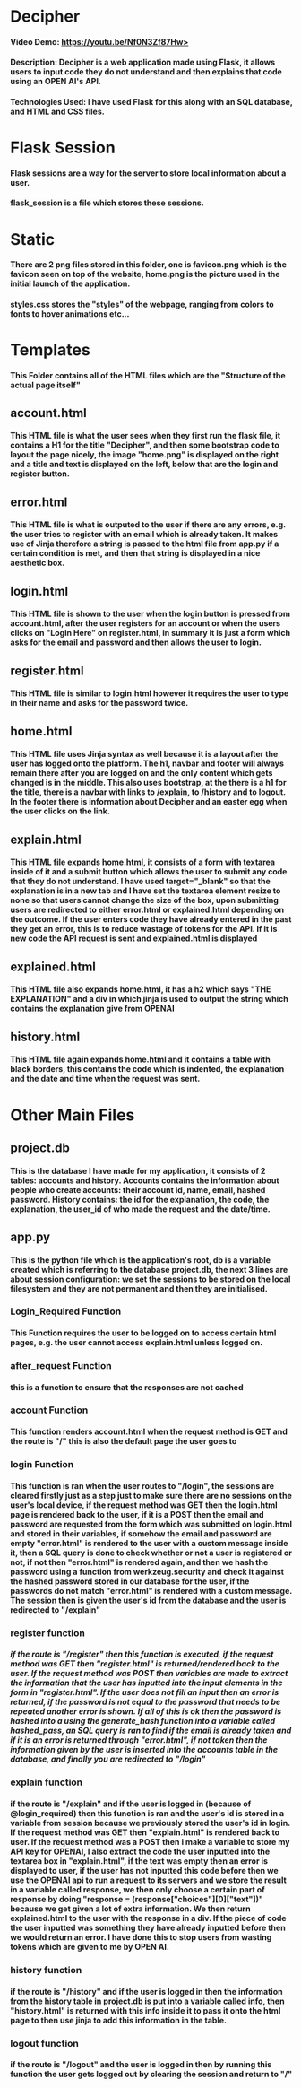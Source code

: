 # Decipher
#### Video Demo:  https://youtu.be/Nf0N3Zf87Hw>
#### Description: Decipher is a web application made using Flask, it allows users to input code they do not understand and then explains that code using an OPEN AI's API.
#### Technologies Used: I have used Flask for this along with an SQL database, and HTML and CSS files.


# Flask Session
#### Flask sessions are a way for the server to store local information about a user.
#### flask_session is a file which stores these sessions.

# Static
#### There are 2 png files stored in this folder, one is favicon.png which is the favicon seen on top of the website, home.png is the picture used in the initial launch of the application.
#### styles.css stores the "styles" of the webpage, ranging from colors to fonts to hover animations etc...

# Templates
#### This Folder contains all of the HTML files which are the "Structure of the actual page itself"
## account.html
#### This HTML file is what the user sees when they first run the flask file, it contains a H1 for the title "Decipher", and then some bootstrap code to layout the page nicely, the image "home.png" is displayed on the right and a title and text is displayed on the left, below that are the login and register button.
## error.html
#### This HTML file is what is outputed to the user if there are any errors, e.g. the user tries to register with an email which is already taken. It makes use of Jinja therefore a string is passed to the html file from app.py if a certain condition is met, and then that string is displayed in a nice aesthetic box.
## login.html
#### This HTML file is shown to the user when the login button is pressed from account.html, after the user registers for an account or when the users clicks on "Login Here" on register.html, in summary it is just a form which asks for the email and password and then allows the user to login.
## register.html
#### This HTML file is similar to login.html however it requires the user to type in their name and asks for the password twice.
## home.html
#### This HTML file uses Jinja syntax as well because it is a layout after the user has logged onto the platform. The h1, navbar and footer will always remain there after you are logged on and the only content which gets changed is in the middle. This also uses bootstrap, at the there is a h1 for the title, there is a navbar with links to /explain, to /history and to logout. In the footer there is information about Decipher and an easter egg when the user clicks on the link.
## explain.html
#### This HTML file expands home.html, it consists of a form with textarea inside of it and a submit button which allows the user to submit any code that they do not understand. I have used target="_blank" so that the explanation is in a new tab and I have set the textarea element resize to none so that users cannot change the size of the box, upon submitting users are redirected to either error.html or explained.html depending on the outcome. If the user enters code they have already entered in the past they get an error, this is to reduce wastage of tokens for the API. If it is new code the API request is sent and explained.html is displayed
## explained.html
#### This HTML file also expands home.html, it has a h2 which says "THE EXPLANATION" and a div in which jinja is used to output the string which contains the explanation give from OPENAI
## history.html
#### This HTML file again expands home.html and it contains a table with black borders, this contains the code which is indented, the explanation and the date and time when the request was sent.

# Other Main Files

## project.db
#### This is the database I have made for my application, it consists of 2 tables: accounts and history. Accounts contains the information about people who create accounts: their account id, name, email, hashed password. History contains: the id for the explanation, the code, the explanation, the user_id of who made the request and the date/time.

## app.py
#### This is the python file which is the application's root, db is a variable created which is referring to the database project.db, the next 3 lines are about session configuration: we set the sessions to be stored on the local filesystem and they are not permanent and then they are initialised.
### Login_Required Function
#### This Function requires the user to be logged on to access certain html pages, e.g. the user cannot access explain.html unless logged on.
### after_request Function
#### this is a function to ensure that the responses are not cached
### account Function
#### This function renders account.html when the request method is GET and the route is "/" this is also the default page the user goes to
### login Function
#### This function is ran when the user routes to "/login", the sessions are cleared firstly just as a step just to make sure there are no sessions on the user's local device, if the request method was GET then the login.html page is rendered back to the user, if it is a POST then the email and password are requested from the form which was submitted on login.html and stored in their variables, if somehow the email and password are empty "error.html" is rendered to the user with a custom message inside it, then a SQL query is done to check whether or not a user is registered or not, if not then "error.html" is rendered again, and then we hash the password using a function from werkzeug.security and check it against the hashed password stored in our database for the user, if the passwords do not match "error.html" is rendered with a custom message. The session then is given the user's id from the database and the user is redirected to "/explain"
### register function
##### if the route is "/register" then this function is executed, if the request method was GET then "register.html" is returned/rendered back to the user. If the request method was POST then variables are made to extract the information that the user has inputted into the input elements in the form in "register.html". If the user does not fill an input then an error is returned, if the password is not equal to the password that needs to be repeated another error is shown. If all of this is ok then the password is hashed into a using the generate_hash function into a variable called hashed_pass, an SQL query is ran to find if the email is already taken and if it is an error is returned through "error.html", if not taken then the information given by the user is inserted into the accounts table in the database, and finally you are redirected to "/login"
### explain function
#### if the route is "/explain" and if the user is logged in (because of @login_required) then this function is ran and the user's id is stored in a variable from session because we previously stored the user's id in login. If the request method was GET then "explain.html" is rendered back to user. If the request method was a POST then i make a variable to store my API key for OPENAI, I also extract the code the user inputted into the textarea box in "explain.html", if the text was empty then an error is displayed to user, if the user has not inputted this code before then we use the OPENAI api to run a request to its servers and we store the result in a variable called response, we then only choose a certain part of response by doing "response = (response["choices"][0]["text"])" because we get given a lot of extra information. We then return explained.html to the user with the response in a div. If the piece of code the user inputted was something they have already inputted before then we would return an error. I have done this to stop users from wasting tokens which are given to me by OPEN AI.
### history function
#### if the route is "/history" and if the user is logged in then the information from the history table in project.db is put into a variable called info, then "history.html" is returned with this info inside it to pass it onto the html page to then use jinja to add this information in the table.
### logout function
#### if the route is "/logout" and the user is logged in then by running this function the user gets logged out by clearing the session and return to "/"
